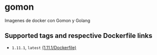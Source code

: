 # gomon
Imagenes de docker con Gomon y Golang

## Supported tags and respective Dockerfile links

- `1.11.1`, `latest` [(1.11.1/Dockerfile)](https://github.com/mvochoa/gomon/blob/master/1.11.1/Dockerfile)